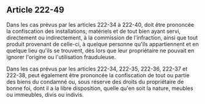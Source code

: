 Article 222-49
----
Dans les cas prévus par les articles 222-34 à 222-40, doit être prononcée la
confiscation des installations, matériels et de tout bien ayant servi,
directement ou indirectement, à la commission de l'infraction, ainsi que tout
produit provenant de celle-ci, à quelque personne qu'ils appartiennent et en
quelque lieu qu'ils se trouvent, dès lors que leur propriétaire ne pouvait en
ignorer l'origine ou l'utilisation frauduleuse.

Dans les cas prévus par les articles 222-34, 222-35, 222-36, 222-37 et 222-38,
peut également être prononcée la confiscation de tout ou partie des biens du
condamné ou, sous réserve des droits du propriétaire de bonne foi, dont il a la
libre disposition, quelle qu'en soit la nature, meubles ou immeubles, divis ou
indivis.
